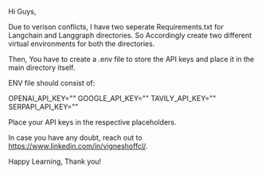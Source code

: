 Hi Guys,

Due to verison conflicts, I have two seperate Requirements.txt for Langchain and Langgraph directories. So Accordingly create two different virtual environments for both the directories.

Then,
You have to create a .env file to store the API keys and place it in the main directory itself.

ENV file should consist of:

OPENAI_API_KEY=""
GOOGLE_API_KEY=""
TAVILY_API_KEY=""
SERPAPI_API_KEY=""

Place your API keys in the respective placeholders. 

In case you have any doubt, reach out to https://www.linkedin.com/in/vigneshoffcl/.

Happy Learning, Thank you!

